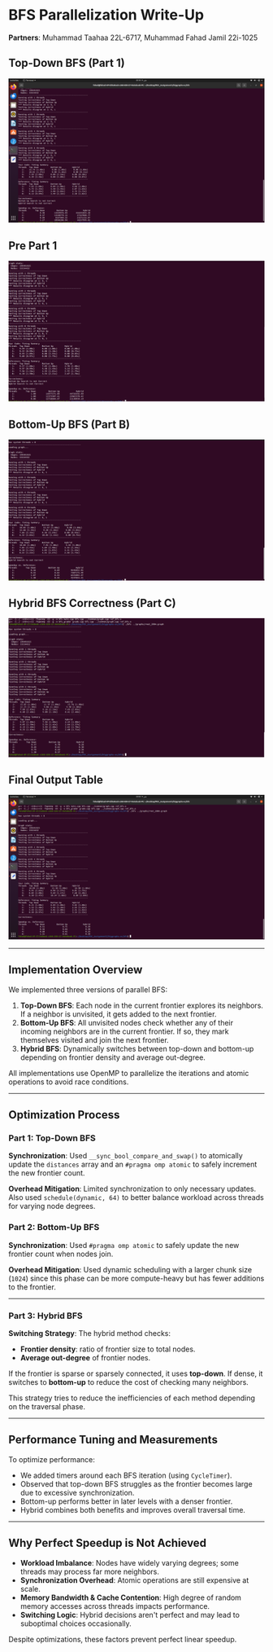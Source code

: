 # BFS Parallelization Write-Up
**Partners**: Muhammad Taahaa 22L-6717, Muhammad Fahad Jamil 22i-1025

## Top-Down BFS (Part 1)
![Top Down Parallel Part 1](/output/Top_down_parallel_part1.png)

## Pre Part 1
![Pre Part 1](/output/prepart_1.png)

## Bottom-Up BFS (Part B)
![Bottom Up BFS Part B](/output/Bottom%20Up%20BFS_part%20B.png)

## Hybrid BFS Correctness (Part C)
![Hybrid Search Correctness](/output/Partc_HybridSearchCorrectness.png)

## Final Output Table
![Final Output](/output/Final_output.png)

---

## Implementation Overview

We implemented three versions of parallel BFS:
1. **Top-Down BFS**: Each node in the current frontier explores its neighbors. If a neighbor is unvisited, it gets added to the next frontier.
2. **Bottom-Up BFS**: All unvisited nodes check whether any of their incoming neighbors are in the current frontier. If so, they mark themselves visited and join the next frontier.
3. **Hybrid BFS**: Dynamically switches between top-down and bottom-up depending on frontier density and average out-degree.

All implementations use OpenMP to parallelize the iterations and atomic operations to avoid race conditions.

---

## Optimization Process

### Part 1: Top-Down BFS
**Synchronization**: Used `__sync_bool_compare_and_swap()` to atomically update the `distances` array and an `#pragma omp atomic` to safely increment the new frontier count.

**Overhead Mitigation**: Limited synchronization to only necessary updates. Also used `schedule(dynamic, 64)` to better balance workload across threads for varying node degrees.

### Part 2: Bottom-Up BFS
**Synchronization**: Used `#pragma omp atomic` to safely update the new frontier count when nodes join.

**Overhead Mitigation**: Used dynamic scheduling with a larger chunk size (`1024`) since this phase can be more compute-heavy but has fewer additions to the frontier.

---

### Part 3: Hybrid BFS
**Switching Strategy**: The hybrid method checks:
- **Frontier density**: ratio of frontier size to total nodes.
- **Average out-degree** of frontier nodes.

If the frontier is sparse or sparsely connected, it uses **top-down**. If dense, it switches to **bottom-up** to reduce the cost of checking many neighbors.

This strategy tries to reduce the inefficiencies of each method depending on the traversal phase.

---

## Performance Tuning and Measurements

To optimize performance:
- We added timers around each BFS iteration (using `CycleTimer`).
- Observed that top-down BFS struggles as the frontier becomes large due to excessive synchronization.
- Bottom-up performs better in later levels with a denser frontier.
- Hybrid combines both benefits and improves overall traversal time.

---

## Why Perfect Speedup is Not Achieved

- **Workload Imbalance**: Nodes have widely varying degrees; some threads may process far more neighbors.
- **Synchronization Overhead**: Atomic operations are still expensive at scale.
- **Memory Bandwidth & Cache Contention**: High degree of random memory accesses across threads impacts performance.
- **Switching Logic**: Hybrid decisions aren't perfect and may lead to suboptimal choices occasionally.

Despite optimizations, these factors prevent perfect linear speedup.
